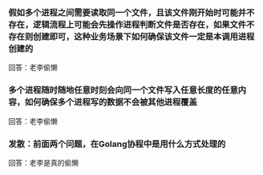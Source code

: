 ### 假如多个进程之间需要读取同一个文件，且该文件刚开始时可能并不存在，逻辑流程上可能会先操作进程判断文件是否存在，如果文件不存在则创建即可，这种业务场景下如何确保该文件一定是本调用进程创建的
回答：老李偷懒

### 多个进程随时随地任意时刻会向同一个文件写入任意长度的任意内容，如何确保多个进程写的数据不会被其他进程覆盖
回答：老李偷懒

### 发散：前面两个问题，在Golang协程中是用什么方式处理的
回答：老李是真的偷懒